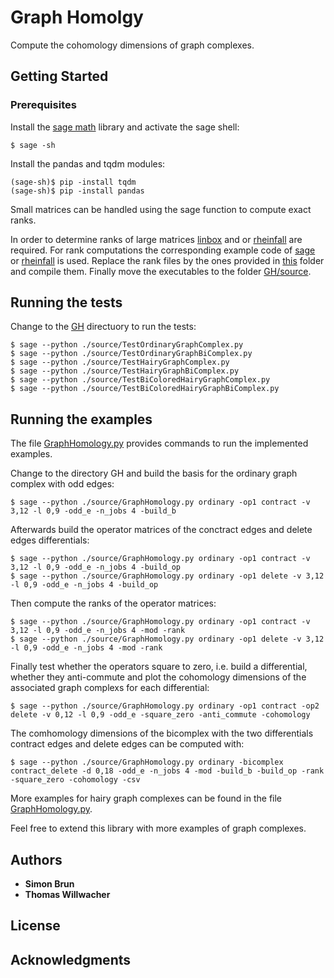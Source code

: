 # Graph Homolgy

Compute the cohomology dimensions of graph complexes.

## Getting Started

### Prerequisites
Install the [sage math](http://www.sagemath.org) library and activate the sage shell:
```
$ sage -sh
```
Install the pandas and tqdm modules:
```
(sage-sh)$ pip -install tqdm
(sage-sh)$ pip -install pandas
```
Small matrices can be handled using the sage function to compute exact ranks.

In order to determine ranks of large matrices [linbox](https://github.com/linbox-team) and or [rheinfall](https://github.com/riccardomurri/rheinfall)
are required. 
For rank computations the corresponding example code of [sage](https://github.com/linbox-team/linbox/blob/master/examples/rank.C) or 
[rheinfall](https://github.com/riccardomurri/rheinfall/blob/master/src.c%2B%2B/examples/rank.cpp) is used.
Replace the rank files by the ones provided in [this](https://github.com/sibrun/GH/tree/master/linbox_rheinfall_modified_rank) folder and compile them.
Finally move the executables to the folder [GH/source](https://github.com/sibrun/GH/tree/master/source).

## Running the tests

Change to the [GH](https://github.com/sibrun/GH) directuory to run the tests:
```
$ sage --python ./source/TestOrdinaryGraphComplex.py
$ sage --python ./source/TestOrdinaryGraphBiComplex.py
$ sage --python ./source/TestHairyGraphComplex.py
$ sage --python ./source/TestHairyGraphBiComplex.py
$ sage --python ./source/TestBiColoredHairyGraphComplex.py
$ sage --python ./source/TestBiColoredHairyGraphBiComplex.py
```

## Running the examples

The file [GraphHomology.py](https://github.com/sibrun/GH/blob/master/source/GraphHomology.py) provides commands to run the implemented
examples. 

Change to the directory GH and build the basis for the ordinary graph complex with odd edges:
```
$ sage --python ./source/GraphHomology.py ordinary -op1 contract -v 3,12 -l 0,9 -odd_e -n_jobs 4 -build_b
```
Afterwards build the operator matrices of the conctract edges and delete edges differentials: 
```
$ sage --python ./source/GraphHomology.py ordinary -op1 contract -v 3,12 -l 0,9 -odd_e -n_jobs 4 -build_op
$ sage --python ./source/GraphHomology.py ordinary -op1 delete -v 3,12 -l 0,9 -odd_e -n_jobs 4 -build_op
```
Then compute the ranks of the operator matrices:
```
$ sage --python ./source/GraphHomology.py ordinary -op1 contract -v 3,12 -l 0,9 -odd_e -n_jobs 4 -mod -rank
$ sage --python ./source/GraphHomology.py ordinary -op1 delete -v 3,12 -l 0,9 -odd_e -n_jobs 4 -mod -rank
```
Finally test whether the operators square to zero, i.e. build a differential, whether they anti-commute and plot the 
cohomology dimensions of the associated graph complexs for each differential:
```
$ sage --python ./source/GraphHomology.py ordinary -op1 contract -op2 delete -v 0,12 -l 0,9 -odd_e -square_zero -anti_commute -cohomology
```
The comhomology dimensions of the bicomplex with the two differentials contract edges and delete edges can be computed with:
```
$ sage --python ./source/GraphHomology.py ordinary -bicomplex contract_delete -d 0,18 -odd_e -n_jobs 4 -mod -build_b -build_op -rank -square_zero -cohomology -csv
```

More examples for hairy graph complexes can be found in the file [GraphHomology.py](https://github.com/sibrun/GH/blob/master/source/GraphHomology.py).

Feel free to extend this library with more examples of graph complexes.

## Authors

* **Simon Brun** 
* **Thomas Willwacher**

## License


## Acknowledgments



